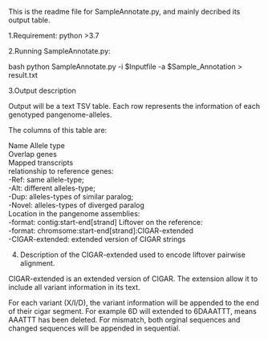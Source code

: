 This is the readme file for SampleAnnotate.py, and mainly decribed its output table. 

1.Requirement: python >3.7

2.Running SampleAnnotate.py:

bash
python SampleAnnotate.py -i $Inputfile -a $Sample_Annotation > result.txt

3.Output description

Output will be a text TSV table. Each row represents the information of each genotyped pangenome-alleles. 

The columns of this table are: 

Name 
Allele type   
Overlap genes  
Mapped transcripts  
relationship to reference genes:  
  -Ref: same allele-type;   
  -Alt: different alleles-type;   
  -Dup: alleles-types of similar paralog;   
  -Novel: alleles-types of diverged paralog  
Location in the pangenome assemblies:  
  -format: contig:start-end[strand]
Liftover on the reference:    
  -format: chromsome:start-end[strand]:CIGAR-extended  
  -CIGAR-extended: extended version of CIGAR strings  
  
4. Description of the CIGAR-extended used to encode liftover pairwise alignment.

CIGAR-extended is an extended version of CIGAR. The extension allow it to include all variant information in its text. 

For each variant (X/I/D), the variant information will be appended to the end of their cigar segment. For example 6D will extended to 6DAAATTT, means AAATTT has been deleted. 
For mismatch, both orginal sequences and changed sequences will be appended in sequential. 









